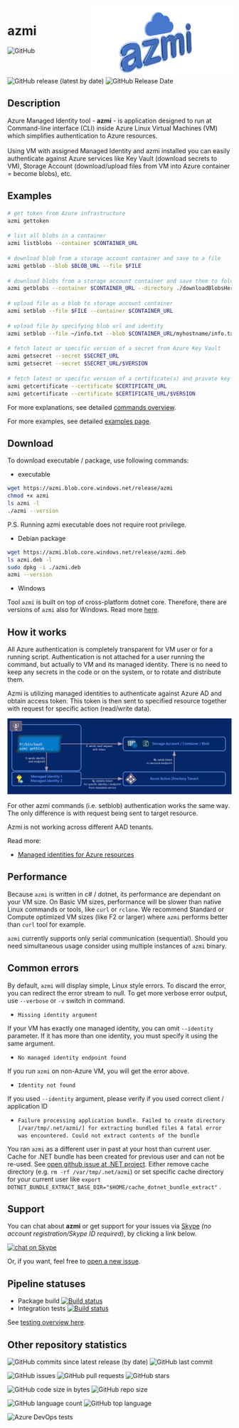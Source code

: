 <img align="right" width="320" height="160" src="img/azmi-logo.png">

# azmi

![GitHub](https://img.shields.io/github/license/sre-prg/azmitool)
![GitHub release (latest by date)](https://img.shields.io/github/v/release/SRE-PRG/azmitool?style=plastic)
![GitHub Release Date](https://img.shields.io/github/release-date/sre-prg/azmitool)

## Description

Azure Managed Identity tool -  **azmi** - is application designed to run at Command-line interface (CLI) inside Azure Linux Virtual Machines (VM) which simplifies authentication to Azure resources. <br /><br />
Using VM with assigned Managed Identity and azmi installed you can easily authenticate against Azure services like Key Vault (download secrets to VM), Storage Account (download/upload files from VM into Azure container = become blobs), etc.

## Examples

```bash
# get token from Azure infrastructure
azmi gettoken

# list all blobs in a container
azmi listblobs --container $CONTAINER_URL

# download blob from a storage account container and save to a file
azmi getblob --blob $BLOB_URL --file $FILE

# download blobs from a storage account container and save them to folder
azmi getblobs --container $CONTAINER_URL --directory ./downloadBlobsHere

# upload file as a blob to storage account container
azmi setblob --file $FILE --container $CONTAINER_URL

# upload file by specifying blob url and identity
azmi setblob --file ~/info.txt --blob $CONTAINER_URL/myhostname/info.txt --identity 117dc05c-4d12-4ac2-b5f8-5e239dc8bc54

# fetch latest or specific version of a secret from Azure Key Vault
azmi getsecret --secret $SECRET_URL
azmi getsecret --secret $SECRET_URL/$VERSION

# fetch latest or specific version of a certificate(s) and private key bundle from Azure Key Vault
azmi getcertificate --certificate $CERTIFICATE_URL
azmi getcertificate --certificate $CERTIFICATE_URL/$VERSION
```

For more explanations, see detailed [commands overview](./Commands.md).

For more examples, see detailed [examples page](./Examples.md).

## Download

To download executable / package, use following commands:

- executable
```bash
wget https://azmi.blob.core.windows.net/release/azmi
chmod +x azmi
ls azmi -l
./azmi --version
```
P.S. Running azmi executable does not require root privilege.

- Debian package
```bash
wget https://azmi.blob.core.windows.net/release/azmi.deb
ls azmi.deb -l
sudo dpkg -i ./azmi.deb
azmi --version
```

- Windows

Tool `azmi` is built on top of cross-platform dotnet core.
Therefore, there are versions of `azmi` also for Windows.
Read more [here](Windows.md).

## How it works

All Azure authentication is completely transparent for VM user or for a running script.
Authentication is not attached for a user running the command, but actually to VM and its managed identity.
There is no need to keep any secrets in the code or on the system, or to rotate and distribute them.

Azmi is utilizing managed identities to authenticate against Azure AD and obtain access token.
This token is then sent to specified resource together with request for specific action (read/write data).

![azmi - how it works](img/azmi-explanation.png)

For other azmi commands (i.e. setblob) authentication works the same way. The only difference is with request being sent to target resource.

Azmi is not working across different AAD tenants.

Read more:
- [Managed identities for Azure resources](https://docs.microsoft.com/en-us/azure/active-directory/managed-identities-azure-resources/overview)

## Performance

Because `azmi` is written in c# / dotnet, its performance are dependant on your VM size. On Basic VM sizes, performance will be slower than native Linux commands or tools, like `curl` or `rclone`. We recommend Standard or Compute optimized VM sizes (like F2 or larger) where `azmi` performs better than `curl` tool for example.

`azmi` currently supports only serial communication (sequential). Should you need simultaneous usage consider using multiple instances of `azmi` binary.

## Common errors

By default, `azmi` will display simple, Linux style errors. To discard the error, you can redirect the error stream to null.
To get more verbose error output, use `--verbose` or `-v` switch in command.

- `Missing identity argument`

If your VM has exactly one managed identity, you can omit `--identity` parameter. If it has more than one identity, you must specify it using the same argument.

- `No managed identity endpoint found`

If you run `azmi` on non-Azure VM, you will get the error above.

- `Identity not found`

If you used `--identity` argument, please verify if you used correct client / application ID

- `Failure processing application bundle.
Failed to create directory [/var/tmp/.net/azmi/] for extracting bundled files
A fatal error was encountered. Could not extract contents of the bundle`

You ran `azmi` as a different user in past at your host than current user. Cache for .NET bundle has been created for previous user and can not be re-used. See [open github issue at .NET project](https://github.com/dotnet/runtime/issues/3846).
Either remove cache directory (e.g. `rm -rf /var/tmp/.net/azmi`) or set specific cache directory for your current user like `export DOTNET_BUNDLE_EXTRACT_BASE_DIR="$HOME/cache_dotnet_bundle_extract"` .

## Support

You can chat about **azmi** or get support for your issues via [Skype](https://www.skype.com) _(no account registration/Skype ID required)_, by clicking a link below.

[![chat on Skype](https://img.shields.io/badge/chat-on%20Skype-blue.svg?style=flat)](https://join.skype.com/bSUkedMmCPwq)

Or, if you want, feel free to [open a new issue](https://github.com/SRE-PRG/azmitool/issues/new/choose).

## Pipeline statuses

- Package build [![Build status](https://skype.visualstudio.com/SCC/_apis/build/status/SE-UP/azmi/build%20-%20azmi)](https://skype.visualstudio.com/SCC/_build/latest?definitionId=8166)
- Integration tests [![Build status](https://dev.azure.com/iiric/azmi/_apis/build/status/azmi-CI)](https://dev.azure.com/iiric/azmi/_build/latest?definitionId=28)

See [testing overview here](./Testing.md).

## Other repository statistics

![GitHub commits since latest release (by date)](https://img.shields.io/github/commits-since/sre-prg/azmitool/latest)
![GitHub last commit](https://img.shields.io/github/last-commit/sre-prg/azmitool)

![GitHub issues](https://img.shields.io/github/issues-raw/sre-prg/azmitool)
![GitHub pull requests](https://img.shields.io/github/issues-pr/sre-prg/azmitool)
![GitHub stars](https://img.shields.io/github/stars/sre-prg/azmitool?style=plastic)

![GitHub code size in bytes](https://img.shields.io/github/languages/code-size/sre-prg/azmitool)
![GitHub repo size](https://img.shields.io/github/repo-size/sre-prg/azmitool)

![GitHub language count](https://img.shields.io/github/languages/count/sre-prg/azmitool)
![GitHub top language](https://img.shields.io/github/languages/top/sre-prg/azmitool)

![Azure DevOps tests](https://img.shields.io/azure-devops/tests/iiric/azmi/28?label=integration%20tests)
